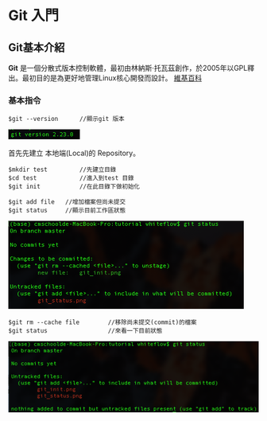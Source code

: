 # Git 入門

## Git基本介紹
**Git** 是一個分散式版本控制軟體，最初由林納斯·托瓦茲創作，於2005年以GPL釋出。最初目的是為更好地管理Linux核心開發而設計。 [維基百科](https://zh.wikipedia.org/wiki/Git)  
  
### 基本指令
```
$git --version  	//顯示git 版本
```
![git version](https://github.com/lancewang118/React-test/blob/master/git_version.png)
  
首先先建立 本地端(Local)的 Repository。
  
```
$mkdir test			//先建立目錄
$cd test			//進入到test 目錄
$git init			//在此目錄下做初始化
```
```
$git add file   //增加檔案但尚未提交
$git status     //顯示目前工作區狀態
```
![git version](https://github.com/lancewang118/React-test/blob/master/git_add_status.png)
  
```
$git rm --cache file    	//移除尚未提交(commit)的檔案
$git status					//來看一下目前狀態
```
![git version](https://github.com/lancewang118/React-test/blob/master/git_rm_status.png)
